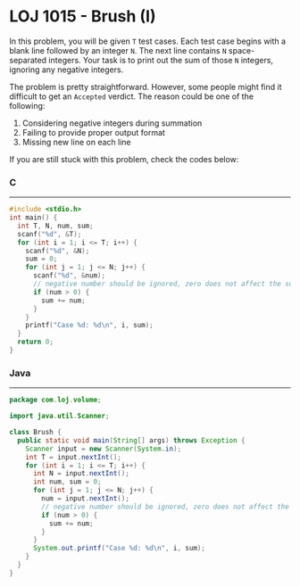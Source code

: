 # LOJ 1015 - Brush (I)

In this problem, you will be given `T` test cases. Each test case begins with a blank line followed by an integer `N`. The next line contains `N` space-separated integers. Your task is to print out the sum of those `N` integers, ignoring any negative integers.  

The problem is pretty straightforward. However, some people might find it difficult to get an `Accepted` verdict. The reason could be one of the following:

1. Considering negative integers during summation
2. Failing to provide proper output format
3. Missing new line on each line

If you are still stuck with this problem, check the codes below:

### C
-----
```c
#include <stdio.h>
int main() {
  int T, N, num, sum;
  scanf("%d", &T);
  for (int i = 1; i <= T; i++) {
    scanf("%d", &N);
    sum = 0;
    for (int j = 1; j <= N; j++) {
      scanf("%d", &num);
      // negative number should be ignored, zero does not affect the sum
      if (num > 0) {
        sum += num;
      }
    }
    printf("Case %d: %d\n", i, sum);
  }
  return 0;
}
```

### Java
-----
```java
package com.loj.volume;

import java.util.Scanner;

class Brush {
  public static void main(String[] args) throws Exception {
    Scanner input = new Scanner(System.in);
    int T = input.nextInt();
    for (int i = 1; i <= T; i++) {
      int N = input.nextInt();
      int num, sum = 0;
      for (int j = 1; j <= N; j++) {
        num = input.nextInt();
        // negative number should be ignored, zero does not affect the sum
        if (num > 0) {
          sum += num;
        }
      }
      System.out.printf("Case %d: %d\n", i, sum);
    }
  }
}
```
